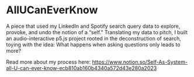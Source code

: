 # AllUCanEverKnow
A piece that used my LinkedIn and Spotify search query data to explore, provoke, and undo the notion of a “self.” Translating my data to pitch, I built an audio-interactive p5.js project rooted in the deconstruction of search, toying with the idea: What happens when asking questions only leads to more?

Read more about my process here: https://www.notion.so/Self-As-System-all-U-can-ever-know-ecb810ab160b4340a572d43e280a2023
